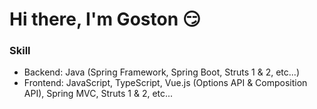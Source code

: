 # Hi there, I'm Goston 😏

### Skill

- Backend: Java (Spring Framework, Spring Boot, Struts 1 & 2, etc...)
- Frontend: JavaScript, TypeScript, Vue.js (Options API & Composition API), Spring MVC, Struts 1 & 2, etc...

